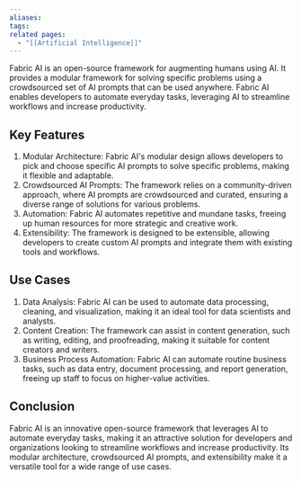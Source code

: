 ```yaml
---
aliases: 
tags: 
related pages:
  - "[[Artificial Intelligence]]"
---
```

Fabric AI is an open-source framework for augmenting humans using AI. It provides a modular framework for solving specific problems using a crowdsourced set of AI prompts that can be used anywhere. Fabric AI enables developers to automate everyday tasks, leveraging AI to streamline workflows and increase productivity.

## Key Features

1. Modular Architecture: Fabric AI's modular design allows developers to pick and choose specific AI prompts to solve specific problems, making it flexible and adaptable.
2. Crowdsourced AI Prompts: The framework relies on a community-driven approach, where AI prompts are crowdsourced and curated, ensuring a diverse range of solutions for various problems.
3. Automation: Fabric AI automates repetitive and mundane tasks, freeing up human resources for more strategic and creative work.
4. Extensibility: The framework is designed to be extensible, allowing developers to create custom AI prompts and integrate them with existing tools and workflows.

## Use Cases

1. Data Analysis: Fabric AI can be used to automate data processing, cleaning, and visualization, making it an ideal tool for data scientists and analysts.
2. Content Creation: The framework can assist in content generation, such as writing, editing, and proofreading, making it suitable for content creators and writers.
3. Business Process Automation: Fabric AI can automate routine business tasks, such as data entry, document processing, and report generation, freeing up staff to focus on higher-value activities.

## Conclusion

Fabric AI is an innovative open-source framework that leverages AI to automate everyday tasks, making it an attractive solution for developers and organizations looking to streamline workflows and increase productivity. Its modular architecture, crowdsourced AI prompts, and extensibility make it a versatile tool for a wide range of use cases.
